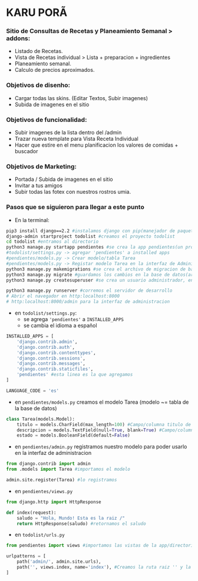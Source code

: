 # KARU PORÃ

### Sitio de Consultas de Recetas y Planeamiento Semanal > addons:

* Listado de Recetas.
* Vista de Recetas individual > Lista + preparacion + ingredientes
* Planeamiento semanal.
* Calculo de precios aproximados.

### Objetivos de disenho: 

* Cargar todas las skins. (Editar Textos, Subir imagenes)
* Subida de imagenes en el sitio

### Objetivos de funcionalidad: 

* Subir imagenes de la lista dentro del /admin
* Trazar nueva template para Vista Receta Individual
* Hacer que estire en el menu planificacion los valores de comidas + buscador

### Objetivos de Marketing: 

* Portada / Subida de imagenes en el sitio
* Invitar a tus amigos
* Subir todas las fotex con nuestros rostros umia.

### Pasos que se siguieron para llegar a este punto
* En la terminal:
```bash
pip3 install django==2.2 #instalamos django con pip(manejador de paquetes de python)
django-admin startproject todolist #creamos el proyecto todolist
cd todolist #entramos al directorio
python3 manage.py startapp pendientes #se crea la app pendientes(un proyecto puede tener muchas apps)
#todolist/settings.py -> agregar 'pendientes' a installed apps
#pendientes/models.py -> Crear modelo/tabla Tarea
#pendientes/models.py -> Registar modelo Tarea en la interfaz de Administracion
python3 manage.py makemigrations #se crea el archivo de migracion de base de datos
python3 manage.py migrate #guardamos los cambios en la base de datos(archivo db.sqlite3)
python3 manage.py createsuperuser #se crea un usuario administrador, en este caso admin:admin

python3 manage.py runserver #corremos el servidor de desarrollo
# Abrir el navegador en http:localhost:8000
# http:localhost:8000/admin para la interfaz de administracion
```

* en `todolist/settings.py`:
  * se agrega `'pendientes'` a `INSTALLED_APPS`
  * se cambia el idioma a español

```python
INSTALLED_APPS = [
    'django.contrib.admin',
    'django.contrib.auth',
    'django.contrib.contenttypes',
    'django.contrib.sessions',
    'django.contrib.messages',
    'django.contrib.staticfiles',
    'pendientes' #esta linea es la que agregamos
]
```
```python
LANGUAGE_CODE = 'es'
``` 

* en `pendientes/models.py` creamos el modelo Tarea (modelo ~= tabla de la base de datos)

```python
class Tarea(models.Model):
    titulo = models.CharField(max_length=100) #Campo/columna titulo de tipo "campo de caracteres" de longitud maxima de 100
    descripcion = models.TextField(null=True, blank=True) #Campo/columna titulo de tipo Texto, los argumentos blank y null son para que el campo sea opcional
    estado = models.BooleanField(default=False)
```

* en `pendientes/admin.py` registramos nuestro modelo para poder usarlo en la interfaz de administracion

```python
from django.contrib import admin
from .models import Tarea #importamos el modelo

admin.site.register(Tarea) #lo registramos

```

* en `pendientes/views.py`

```python
from django.http import HttpResponse

def index(request):
    saludo = "Hola, Mundo! Esta es la raiz /"
    return HttpResponse(saludo) #retornamos el saludo
```

* en `todolist/urls.py`

```python
from pendientes import views #importamos las vistas de la app/directorio pendientes

urlpatterns = [
    path('admin/', admin.site.urls),
    path('', views.index, name='index'), #Creamos la ruta raiz '' y la enlazamos con nuestra vista index del archivo views.py
]

```


